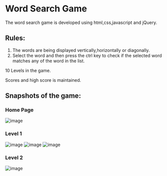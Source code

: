 <h1 align="centre">Word Search Game</h1>
<p>
  The word search game is developed using html,css,javascript and jQuery. 
</p>
<h2>Rules:</h2>
<ol>
  <li>The words are being displayed vertically,horizontally or diagonally.</li>
  <li>Select the word and then press the ctrl key to check if the selected word matches any of the word in the list.</li>
</ol>
<p>
  10 Levels in the game.
</p>
<p> 
  Scores and high score is maintained.
</p>
<h2>Snapshots of the game:</h2>
<h3>Home Page</h3>

![image](https://github.com/Aatreyee23/Word_Search/assets/136146209/0d523330-39a2-475b-971d-8625c7c5ae91)
<h3>Level 1</h3>

![image](https://github.com/Aatreyee23/Word_Search/assets/136146209/c176b676-edbf-4849-b2a9-3bb945a067d8)
![image](https://github.com/Aatreyee23/Word_Search/assets/136146209/8a77c119-3f0b-483e-b7dc-edc4aedb881e)
![image](https://github.com/Aatreyee23/Word_Search/assets/136146209/1fb11073-8166-42df-af03-69bd31b8840f)

<h3>Level 2</h3>

![image](https://github.com/Aatreyee23/Word_Search/assets/136146209/f51b6d26-c7eb-4691-ba29-7cc9625b89b7)





